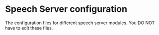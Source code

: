 # Speech Server configuration

The configuration files for different speech server modules.
You DO NOT have to edit these files.

